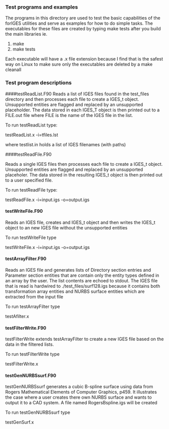 ### Test programs and examples
The programs in this directory are used to test the basic capabilities of the forIGES utilities and serve as examples for how to do simple tasks. The
executables for these files are created by typing make tests after you build the
main libraries ie.

1. make
2. make tests

Each executable will have a .x file extension because I find that is the
safest way on Linux to make sure only the executables are deleted by a 
make cleanall

### Test program descriptions

####testReadList.F90
Reads a list of IGES files found in the test_files directory and then processes
each file to create a IGES_t object. Unsupported entities are flagged and
replaced by an unsupported placeholder. The data stored in each IGES_T object
is then printed out to a FILE.out file where FILE is the name of the IGES file
in the list.  

To run testReadList type:

testReadList.x -i=tfiles.lst

where testlist.in holds a list of IGES filenames (with paths)

####testReadFile.F90

Reads a single IGES files then processes each file to create a IGES_t object. 
Unsupported entities are flagged and replaced by an unsupported placeholer.
The data stored in the resulting IGES_t object is then printed out to a user
specified file.  

To run testReadFile type:

testReadFile.x -i=input.igs -o=output.igs

#### testWriteFile.F90

Reads an IGES file, creates and IGES_t object and then writes the IGES_t object
to an new IGES file without the unsupported entities

To run testWriteFile type

testWriteFile.x -i=input.igs -o=output.igs

#### testArrayFilter.F90

Reads an IGES file and generates lists of Directory section entries and 
Parameter section entities that are contain only the entity types defined in
an array by the user. The list contents are echoed to stdout. The IGES file
that is read is hardwired to ./test_files/surf128.igs because it contains both
transformation array entities and NURBS surface entities which are extracted
from the input file

To run testArrayFilter type

testAfilter.x

#### testFilterWrite.F90

testFilterWrite extends testArrayFilter to create a new IGES file based on the
data in the filtered lists.

To run testFilterWrite type

testFilterWrite.x

#### testGenNURBSsurf.F90

testGenNURBSsurf generates a cubic B-spline surface using data from Rogers
Mathematical Elements of Computer Graphics, p459. It illustrates the case
where a user creates there own NURBS surface and wants to output it to a CAD
system. A file named RogersBspline.igs will be created

To run testGenNURBSsurf type

testGenSurf.x

